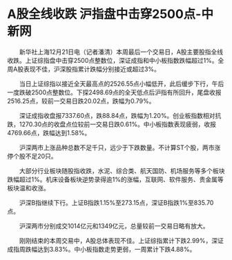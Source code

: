 # A股全线收跌 沪指盘中击穿2500点-中新网

　　新华社上海12月21日电（记者潘清）本周最后一个交易日，A股主要股指全线收跌。上证综指盘中击穿2500点整数位，深证成指和中小板指数跌幅超过1%。全周A股表现不佳，沪深股指累计跌幅分别接近或超过3%。

　　当日上证综指以接近全天最高点的2526.55点小幅低开，此后缓步下行，午后一度跌破2500点整数位。下探2498.69点的全天低点后沪指有所回升，尾盘收报2516.25点，较前一交易日跌20.02点，跌幅为0.79%。

　　深证成指收盘报7337.60点，跌88.84点，跌幅为1.20%。创业板指数相对抗跌，1270.30点的收盘点位较前一交易日跌0.61%。中小板指数表现疲弱，收报4769.66点，跌幅达到1.58%。

　　沪深两市上涨品种总数不足千只，远少于下跌数量。不计算ST个股，两市涨停个股不足20只。

　　大部分行业板块随股指收跌，水泥、综合类、航天国防、机场服务等多个板块跌幅超过1%。机床设备板块逆势录得逾1%的涨幅，互联网、软件服务、贵金属等板块温和收涨。

　　沪深B指继续下行。上证B指跌1.15%至273.15点，深证B指跌1%至835.70点。

　　沪深两市分别成交1014亿元和1349亿元，总量较前一交易日略有放大。

　　刚刚结束的本周交易中，A股总体表现不佳。上证综指累计下跌2.99%，深证成指周跌幅达到3.83%。中小板指数走势更弱，一周累计下跌4.88%。
